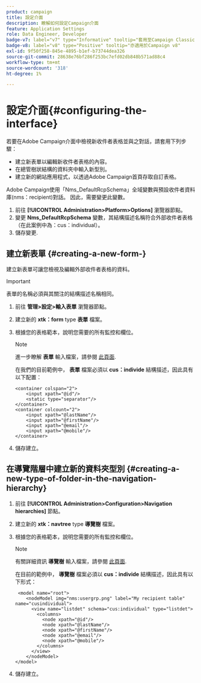 ```yaml
---
product: campaign
title: 設定介面
description: 瞭解如何設定Campaign介面
feature: Application Settings
role: Data Engineer, Developer
badge-v7: label="v7" type="Informative" tooltip="套用至Campaign Classic v7"
badge-v8: label="v8" type="Positive" tooltip="亦適用於Campaign v8"
exl-id: 9f50f258-845e-4895-b1ef-b73744dea326
source-git-commit: 28638e76bf286f253bc7efd02db848b571ad88c4
workflow-type: tm+mt
source-wordcount: '318'
ht-degree: 1%

---
```


# 設定介面{#configuring-the-interface}

若要在Adobe Campaign介面中檢視新收件者表格並與之對話，請套用下列步驟：

* 建立新表單以編輯新收件者表格的內容。
* 在總管樹狀結構的資料夾中輸入新型別。
* 建立新的網站應用程式，以透過Adobe Campaign首頁存取自訂表格。

Adobe Campaign使用「Nms_DefaultRcpSchema」全域變數與預設收件者資料庫(nms：recipient)對話。 因此，需要變更此變數。

1. 前往 **[!UICONTROL Administration>Platform>Options]** 瀏覽器節點。
1. 變更 **Nms_DefaultRcpSchema** 變數，其結構描述名稱符合外部收件者表格（在此案例中為：cus：individual）。
1. 儲存變更.

## 建立新表單 {#creating-a-new-form-}

建立新表單可讓您檢視及編輯外部收件者表格的資料。

>[!IMPORTANT]
>
>表單的名稱必須與其關注的結構描述名稱相同。

1. 前往 **管理>設定>輸入表單** 瀏覽器節點。
1. 建立新的 **xtk：form** type **表單** 檔案。
1. 根據您的表格範本，說明您需要的所有監控和欄位。

   >[!NOTE]
   >
   >進一步瞭解 **表單** 輸入檔案，請參閱 [此頁面](../../configuration/using/identifying-a-form.md).

   在我們的目前範例中， **表單** 檔案必須以 **cus：individe** 結構描述，因此具有以下配置：

   ```
   <container colspan="2">
       <input xpath="@id"/>
       <static type="separator"/>
   </container>
   <container colcount="2">
       <input xpath="@lastName"/>
       <input xpath="@firstName"/>
       <input xpath="@email"/>
       <input xpath="@mobile"/>
   </container> 
   ```

1. 儲存建立。

## 在導覽階層中建立新的資料夾型別 {#creating-a-new-type-of-folder-in-the-navigation-hierarchy}

1. 前往 **[!UICONTROL Administration>Configuration>Navigation hierarchies]** 節點。
1. 建立新的 **xtk：navtree** type **導覽樹** 檔案。
1. 根據您的表格範本，說明您需要的所有監控和欄位。

   >[!NOTE]
   >
   >有關詳細資訊 **導覽樹** 輸入檔案，請參閱 [此頁面](../../platform/using/adobe-campaign-explorer.md#about-navigation-hierarchy).

   在目前的範例中， **導覽樹** 檔案必須以 **cus：individe** 結構描述，因此具有以下形式：

   ```
    <model name="root">
       <nodeModel img="nms:usergrp.png" label="My recipient table" name="cusindividual">
         <view name="listdet" schema="cus:individual" type="listdet">
           <columns>
             <node xpath="@id"/>
             <node xpath="@lastName"/>
             <node xpath="@firstName"/>
             <node xpath="@email"/>
             <node xpath="@mobile"/>
           </columns>
         </view>
       </nodeModel>
   </model>
   ```

1. 儲存建立。
